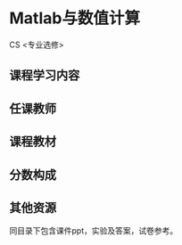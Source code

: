 # Matlab与数值计算
<div class="badges">
<span class="badge cs-badge">CS <专业选修></span>
</div>


## 课程学习内容

## 任课教师

## 课程教材

## 分数构成

## 其他资源

同目录下包含课件ppt，实验及答案，试卷参考。